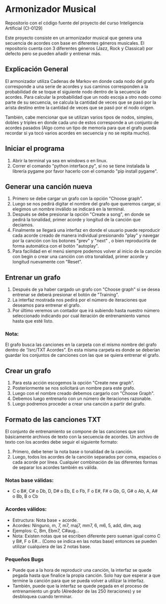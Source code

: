 # Armonizador Musical
Repositorio con el código fuente del proyecto del curso Inteligencia Artificial (CI-0129)

Este proyecto consiste en un armonizador musical que genera una secuencia de acordes con base en diferentes géneros musicales. El repositorio cuenta con 3 diferentes géneros (Jazz, Rock y Classical) por defecto pero se pueden añadir y entrenar más.

## Explicación General
El armonizador utiliza Cadenas de Markov en donde cada nodo del grafo corresponde a una serie de acordes y sus caminos corresponden a la probabilidad de se toque el siguiente nodo dentro de la secuencia de acordes. Para calcular la probabilidad que un nodo escoja a otro nodo como parte de su secuencia, se calcula la cantidad de veces que se pasó por la arista destino entre la cantidad de veces que se pasó por el nodo origen. 

También, cabe mencionar que se utilizan varios tipos de nodos, simples, dobles y triples en donde cada uno de estos corresponde a un conjunto de acordes pasados (Algo como un tipo de memoria para que el grafo pueda recordar si ya tocó varios acordes en secuencia y no se repita mucho). 

## Iniciar el programa
1. Abrir la terminal ya sea en windows o en linux. 
1. Correr el comando "python interface.py", sí no se tiene instalada la librería pygame por favor hacerlo con el comando "pip install pygame". 

## Generar una canción nueva
1. Primero se debe cargar un grafo con la opción "Choose graph". 
1. Luego se nos pedirá digitar el nombre del grafo que queremos cargar, si elegimos un nombre inválido se indicará en la terminal. 
1. Después se debe presionar la opción "Create a song", en donde se pedirá la tonalidad, primer acorde y longitud de la canción que decíamos.
1. Finalmente se llegará una interfaz en donde el usuario puede reproducir cada acorde creado de manera individual presionando "play" y navegar 
por la canción con los botones "prev" y "next" , o bien reproducirla de forma automática con el botón "autoplay". 
1. Para facilidad en el menú siempre podemos volver al inicio de la canción con begin o crear una canción con otra tonalidad, primer acorde y longitud 
nuevamente con "Reset". 

## Entrenar un grafo
1. Después de ya haber cargado un grafo con "Choose graph" si se desea entrenar se deberá presionar el botón de "Training". 
1. La interfaz mostrada nos pedirá por el número de iteraciones que deseamos para entrenar el grafo. 
1. Por último veremos un contador que irá subiendo hasta nuestro número seleccionado indicando por cual iteración de entrenamiento 
vamos hasta que esté listo. 
### Nota: 
El grafo busca las canciones en la carpeta con el mismo nombre del grafo dentro de “/src/TXT Acordes”. En esta misma carpeta es donde se deberían guardar los conjuntos de canciones con las que se quiera entrenar el grafo.

## Crear un grafo
1. Para esta acción escogemos la opción "Create new graph".
1. Posteriormente se nos solicitará un nombre para este grafo.
1. Luego con el nombre creado debemos cargarlo con "Choose Graph".
1. Debemos luego entrenarlo con un número de iteraciones razonable.
1. Luego podremos proceder a crear una canción a partir del grafo.

## Formato de las canciones TXT
El conjunto de entrenamiento se compone de las canciones que son básicamente archivos de texto con la secuencia de acordes.
Un archivo de texto con los acordes debe seguir el siguiente formato:
1. Primero, debe tener la nota base o tonalidad de la canción.
1. Luego, todos los acordes de la canción separados por coma, espacios o cada acorde por línea. Cualquier combinación de las diferentes formas de separar los acordes también es válida.


### Notas base válidas:	
* C o B#, C# o Db, D, D# o Eb, E o Fb, F o E#, F# o Gb, G, G# o Ab, A, A# o Bb, B o Cb
### Acordes válidos:	
* Estructura: Nota base + acorde.
* Acordes: Ninguno, m, 7, m7, maj7, mm7, 6, m6, 5, add, dim, aug
* Ejemplos: C, Bm,  Ebm7, C#aug…
* Nota: Existen notas que se escriben diferente pero suenan igual como C y B#, F o E#... (Como se indica en las notas base) entonces se pueden utilizar cualquiera de las 2 notas base.

### Pequeños Bugs
* Puede que a la hora de reproducir una canción, la interfaz se quede pegada hasta que finalice la propia canción. Solo hay que esperar a que termine la canción para que se pueda volver a utilizar la interfaz.
* También, puede que la interfaz se quede pegada en el proceso de entrenamiento un grafo (Alrededor de las 250 iteraciones) y se desbloquea cuando terminar.
